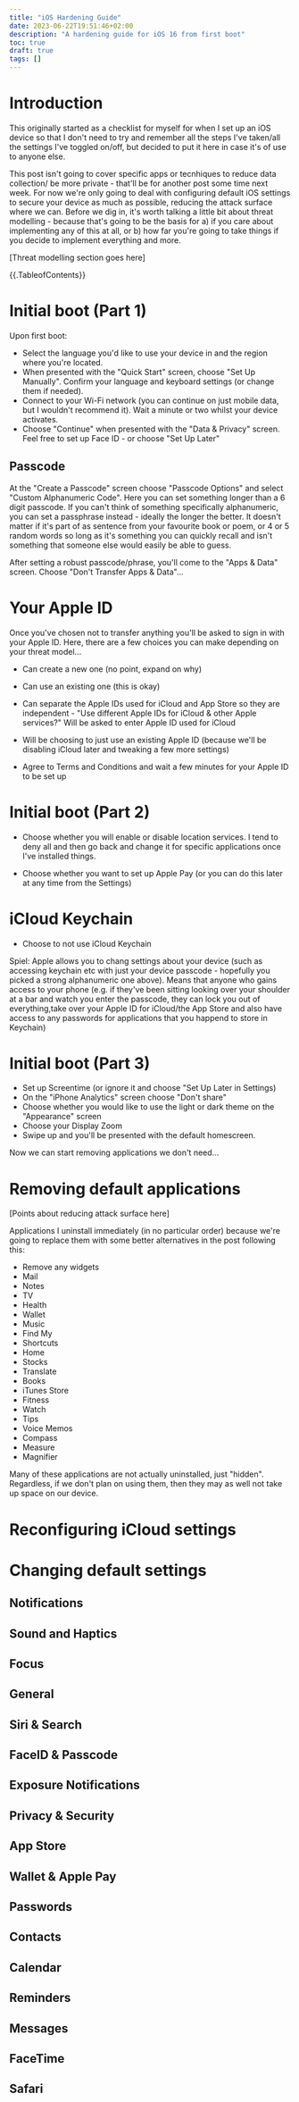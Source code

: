 ```yaml
---
title: "iOS Hardening Guide"
date: 2023-06-22T19:51:46+02:00
description: "A hardening guide for iOS 16 from first boot"
toc: true
draft: true
tags: []
---
```


# Introduction
This originally started as a checklist for myself for when I set up an iOS device so that I don't need to try and remember all the steps I've taken/all the settings I've toggled on/off, but decided to put it here in case it's of use to anyone else.

This post isn't going to cover specific apps or tecnhiques to reduce data collection/ be more private - that'll be for another post some time next week. For now we're only going to deal with configuring default iOS settings to secure your device as much as possible, reducing the attack surface where we can. Before we dig in, it's worth talking a little bit about threat modelling - because that's going to be the basis for a) if you care about implementing any of this at all, or b) how far you're going to take things if you decide to implement everything and more.

[Threat modelling section goes here]

{{.TableofContents}}

# Initial boot (Part 1)

Upon first boot: 
- Select the language you'd like to use your device in and the region where you're located. 
- When presented with the "Quick Start" screen, choose "Set Up Manually". Confirm your language and keyboard settings (or change them if needed). 
- Connect to your Wi-Fi network (you can continue on just mobile data, but I wouldn't recommend it). Wait a minute or two whilst your device activates.
- Choose "Continue" when presented with the "Data & Privacy" screen. Feel free to set up Face ID - or choose "Set Up Later"

## Passcode

At the "Create a Passcode" screen choose "Passcode Options" and select "Custom Alphanumeric Code". Here you can set something longer than a 6 digit passcode. If you can't think of something specifically alphanumeric, you can set a passphrase instead - ideally the longer the better. It doesn't matter if it's part of as sentence from your favourite book or poem, or 4 or 5 random words so long as it's something you can quickly recall and isn't something that someone else would easily be able to guess.

After setting a robust passcode/phrase, you'll come to the "Apps & Data" screen. Choose "Don't Transfer Apps & Data"...

# Your Apple ID

Once you've chosen not to transfer anything you'll be asked to sign in with your Apple ID. Here, there are a few choices you can make depending on your threat model...

- Can create a new one (no point, expand on why)
- Can use an existing one (this is okay)
- Can separate the Apple IDs used for iCloud and App Store so they are independent - "Use different Apple IDs for iCloud & other Apple services?" Will be asked to enter Apple ID used for iCloud

- Will be choosing to just use an existing Apple ID (because we'll be disabling iCloud later and tweaking a few more settings)

- Agree to Terms and Conditions and wait a few minutes for your Apple ID to be set up

# Initial boot (Part 2)

- Choose whether you will enable or disable location services. I tend to deny all and then go back and change it for specific applications once I've installed things.

- Choose whether you want to set up Apple Pay (or you can do this later at any time from the Settings)

# iCloud Keychain

- Choose to not use iCloud Keychain 

Spiel: Apple allows you to chang settings about your device (such as accessing keychain etc with just your device passcode - hopefully you picked a strong alphanumeric one above). Means that anyone who gains access to your phone (e.g. if they've been sitting looking over your shoulder at a bar and watch you enter the passcode, they can lock you out of everything,take over your Apple ID for iCloud/the App Store and also have access to any passwords for applications that you happend to store in Keychain)

# Initial boot (Part 3)

- Set up Screentime (or ignore it and choose "Set Up Later in Settings)
- On the "iPhone Analytics" screen choose "Don't share"
- Choose whether you would like to use the light or dark theme on the "Appearance" screen
- Choose your Display Zoom
- Swipe up and you'll be presented with the default homescreen.

Now we can start removing applications we don't need...

# Removing default applications

[Points about reducing attack surface here]

Applications I uninstall immediately (in no particular order) because we're going to replace them with some better alternatives in the post following this:

- Remove any widgets
- Mail
- Notes
- TV
- Health
- Wallet
- Music
- Find My
- Shortcuts
- Home
- Stocks
- Translate
- Books
- iTunes Store
- Fitness
- Watch
- Tips
- Voice Memos
- Compass
- Measure
- Magnifier

Many of these applications are not actually uninstalled, just "hidden". Regardless, if we don't plan on using them, then they may as well not take up space on our device.

# Reconfiguring iCloud settings

# Changing default settings

## Notifications

## Sound and Haptics

## Focus

## General

## Siri & Search

## FaceID & Passcode

## Exposure Notifications

## Privacy & Security

## App Store

## Wallet & Apple Pay

## Passwords

## Contacts

## Calendar

## Reminders

## Messages

## FaceTime

## Safari



